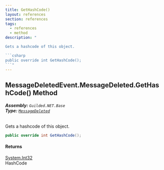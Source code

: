 ```yaml
---
title: GetHashCode()
layout: references
section: references
tags:
  - references
  - method
description: "

Gets a hashcode of this object.

```csharp
public override int GetHashCode();
```"
---
```


## MessageDeletedEvent.MessageDeleted.GetHashCode() Method
###### **Assembly:** `Guilded.NET.Base`<br/>**Type:** [`MessageDeleted`](MessageDeletedEvent.MessageDeleted 'Guilded.NET.Base.Events.MessageDeletedEvent.MessageDeleted')

Gets a hashcode of this object.

```csharp
public override int GetHashCode();
```

#### Returns
[System.Int32](https://docs.microsoft.com/en-us/dotnet/api/System.Int32 'System.Int32')  
HashCode